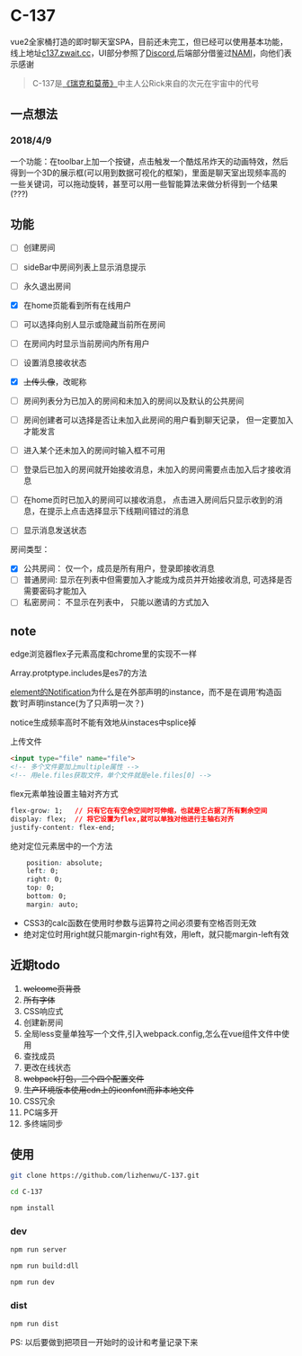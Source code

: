 # C-137

vue2全家桶打造的即时聊天室SPA，目前还未完工，但已经可以使用基本功能，线上地址[c137.zwait.cc](https://c137.zwait.cc)，UI部分参照了[Discord](https://discordapp.com/invite/HBherRA),后端部分借鉴过[NAMI](https://github.com/redsx/NAMI)，向他们表示感谢

> C-137是[《瑞克和莫蒂》](https://movie.douban.com/subject/11537954/)中主人公Rick来自的次元在宇宙中的代号

## 一点想法

### 2018/4/9

一个功能：在toolbar上加一个按键，点击触发一个酷炫吊炸天的动画特效，然后得到一个3D的展示框(可以用到数据可视化的框架)，里面是聊天室出现频率高的一些关键词，可以拖动旋转，甚至可以用一些智能算法来做分析得到一个结果(???)

## 功能
- [ ] 创建房间
- [ ] sideBar中房间列表上显示消息提示
- [ ] 永久退出房间
- [x] 在home页能看到所有在线用户
- [ ] 可以选择向别人显示或隐藏当前所在房间
- [ ] 在房间内时显示当前房间内所有用户
- [ ] 设置消息接收状态
- [x] ~~上传头像~~，改昵称
- [ ] 房间列表分为已加入的房间和未加入的房间以及默认的公共房间
- [ ] 房间创建者可以选择是否让未加入此房间的用户看到聊天记录， 但一定要加入才能发言
- [ ] 进入某个还未加入的房间时输入框不可用
- [ ] 登录后已加入的房间就开始接收消息，未加入的房间需要点击加入后才接收消息
- [ ] 在home页时已加入的房间可以接收消息， 点击进入房间后只显示收到的消息，在提示上点击选择显示下线期间错过的消息
- [ ] 显示消息发送状态


房间类型： 

- [x] 公共房间： 仅一个，成员是所有用户，登录即接收消息
- [ ] 普通房间:  显示在列表中但需要加入才能成为成员并开始接收消息, 可选择是否需要密码才能加入
- [ ] 私密房间： 不显示在列表中， 只能以邀请的方式加入

## note

edge浏览器flex子元素高度和chrome里的实现不一样

Array.protptype.includes是es7的方法

[element的Notification](https://github.com/ElemeFE/element/blob/dev/packages/notification/src/main.js)为什么是在外部声明的instance，而不是在调用‘构造函数’时声明instance(为了只声明一次？)

notice生成频率高时不能有效地从instaces中splice掉

上传文件
```html
<input type="file" name="file">
<!-- 多个文件要加上multiple属性 -->
<!-- 用ele.files获取文件，单个文件就是ele.files[0] -->
```

flex元素单独设置主轴对齐方式
```css
flex-grow: 1;   // 只有它在有空余空间时可伸缩，也就是它占据了所有剩余空间
display: flex;  // 将它设置为flex,就可以单独对他进行主轴右对齐
justify-content: flex-end;
```
绝对定位元素居中的一个方法
```css
    position: absolute;
    left: 0;
    right: 0;
    top: 0;
    bottom: 0; 
    margin: auto;
```

- CSS3的calc函数在使用时参数与运算符之间必须要有空格否则无效
- 绝对定位时用right就只能margin-right有效，用left，就只能margin-left有效

## 近期todo

1. ~~welcome页背景~~
2. ~~所有字体~~
3. CSS响应式
4. 创建新房间
5. 全局less变量单独写一个文件,引入webpack.config,怎么在vue组件文件中使用
6. 查找成员
7. 更改在线状态 
8. ~~webpack打包，三个四个配置文件~~
9. ~~生产环境版本使用cdn上的iconfont而非本地文件~~
10. CSS冗余
11. PC端多开
12. 多终端同步

## 使用

```sh
git clone https://github.com/lizhenwu/C-137.git

cd C-137

npm install
```
### dev 

```sh
npm run server

npm run build:dll

npm run dev
```
### dist

```sh
npm run dist
```

PS: 以后要做到把项目一开始时的设计和考量记录下来